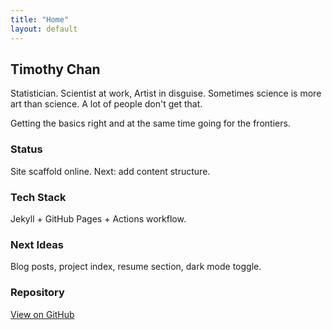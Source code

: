 ```yaml
---
title: "Home"
layout: default
---
```


<div class="hero">
  <h2> Timothy Chan </h2>
  <p> Statistician. Scientist at work, Artist in disguise. Sometimes science is more art than science. A lot of people don't get that. </p>
  <p> Getting the basics right and at the same time going for the frontiers. </p>
</div>

<div class="grid">
  <div class="card">
    <h3>Status</h3>
    <p>Site scaffold online. Next: add content structure.</p>
  </div>
  <div class="card">
    <h3>Tech Stack</h3>
    <p>Jekyll + GitHub Pages + Actions workflow.</p>
  </div>
  <div class="card">
    <h3>Next Ideas</h3>
    <p>Blog posts, project index, resume section, dark mode toggle.</p>
  </div>
  <div class="card">
    <h3>Repository</h3>
    <p><a href="https://github.com/resyui/resyui.github.io">View on GitHub</a></p>
  </div>
</div>
